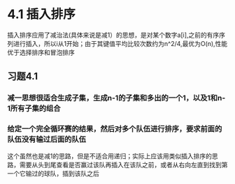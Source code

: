 # 4.1 插入排序
插入排序应用了减治法(具体来说是减1）的思想，是对某个数字a[i],之前的有序序列进行插入，所以i从1开始；由于其键值平均比较次数约为n^2/4,最优为O(n),性能优于选择排序和冒泡排序
## 习题4.1
### 减一思想很适合生成子集，生成n-1的子集和多出的一个1，以及1和n-1所有子集的组合
### 给定一个完全循环赛的结果，然后对多个队伍进行排序，要求前面的队伍没有输过后面的队伍
这个虽然也是减1的思路，但是不适合用递归；实际上应该用类似插入排序的思路，需要从头到尾查看是否赢过该队再插入在该队之前，或者从右向左直到找到第一个它输过的球队，插到该队之后

